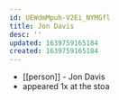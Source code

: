 ```yaml
---
id: UEWdmMpuh-V2Ei_NYMGfl
title: Jon Davis
desc: ''
updated: 1639759165184
created: 1639759165184
---
```



- [[person]] - Jon Davis
- appeared 1x at the stoa
